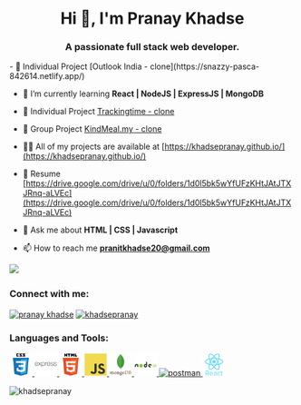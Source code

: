 
<h1 align="center">Hi 👋, I'm Pranay Khadse</h1>
<h3 align="center">A passionate full stack web developer.</h3>

<div display="flex" justify-content="space-between">

<div>
- 🔭 Individual Project [Outlook India - clone](https://snazzy-pasca-842614.netlify.app/)

- 🌱 I’m currently learning **React | NodeJS | ExpressJS | MongoDB**

- 🔭 Individual Project [Trackingtime - clone](https://aesthetic-tartufo-d0e8be.netlify.app/login)

- 👯 Group Project [KindMeal.my - clone](https://lucent-chebakia-efbb4f.netlify.app/)

- 👨‍💻 All of my projects are available at [https://khadsepranay.github.io/](https://khadsepranay.github.io/)

- 📄 Resume [https://drive.google.com/drive/u/0/folders/1d0l5bk5wYfUFzKHtJAtJTXJRnq-aLVEc](https://drive.google.com/drive/u/0/folders/1d0l5bk5wYfUFzKHtJAtJTXJRnq-aLVEc)

- 💬 Ask me about **HTML | CSS | Javascript**

- 📫 How to reach me **pranitkhadse20@gmail.com**
</div>
<img src="https://www.nyusoft.com/services/images/mern-development/mern-dev-img.png"/>

</div>

<h3 align="left">Connect with me:</h3>
<p align="left">
<a href="https://linkedin.com/in/pranay khadse" target="blank"><img align="center" src="https://raw.githubusercontent.com/rahuldkjain/github-profile-readme-generator/master/src/images/icons/Social/linked-in-alt.svg" alt="pranay khadse" height="30" width="40" /></a>
<a href="https://codesandbox.com/khadsepranay" target="blank"><img align="center" src="https://raw.githubusercontent.com/rahuldkjain/github-profile-readme-generator/master/src/images/icons/Social/codesandbox.svg" alt="khadsepranay" height="30" width="40" /></a>
</p>

<h3 align="left">Languages and Tools:</h3>
<p align="left"> <a href="https://www.w3schools.com/css/" target="_blank" rel="noreferrer"> <img src="https://raw.githubusercontent.com/devicons/devicon/master/icons/css3/css3-original-wordmark.svg" alt="css3" width="40" height="40"/> </a> <a href="https://expressjs.com" target="_blank" rel="noreferrer"> <img src="https://raw.githubusercontent.com/devicons/devicon/master/icons/express/express-original-wordmark.svg" alt="express" width="40" height="40"/> </a> <a href="https://www.w3.org/html/" target="_blank" rel="noreferrer"> <img src="https://raw.githubusercontent.com/devicons/devicon/master/icons/html5/html5-original-wordmark.svg" alt="html5" width="40" height="40"/> </a> <a href="https://developer.mozilla.org/en-US/docs/Web/JavaScript" target="_blank" rel="noreferrer"> <img src="https://raw.githubusercontent.com/devicons/devicon/master/icons/javascript/javascript-original.svg" alt="javascript" width="40" height="40"/> </a> <a href="https://www.mongodb.com/" target="_blank" rel="noreferrer"> <img src="https://raw.githubusercontent.com/devicons/devicon/master/icons/mongodb/mongodb-original-wordmark.svg" alt="mongodb" width="40" height="40"/> </a> <a href="https://nodejs.org" target="_blank" rel="noreferrer"> <img src="https://raw.githubusercontent.com/devicons/devicon/master/icons/nodejs/nodejs-original-wordmark.svg" alt="nodejs" width="40" height="40"/> </a> <a href="https://postman.com" target="_blank" rel="noreferrer"> <img src="https://www.vectorlogo.zone/logos/getpostman/getpostman-icon.svg" alt="postman" width="40" height="40"/> </a> <a href="https://reactjs.org/" target="_blank" rel="noreferrer"> <img src="https://raw.githubusercontent.com/devicons/devicon/master/icons/react/react-original-wordmark.svg" alt="react" width="40" height="40"/> </a> </p>

<p><img align="center" src="https://github-readme-stats.vercel.app/api/top-langs?username=khadsepranay&show_icons=true&locale=en&layout=compact" alt="khadsepranay" /></p>


